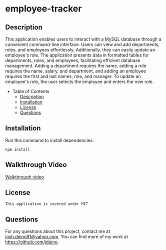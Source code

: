 # employee-tracker

## Description
This application enables users to interact with a MySQL database through a convenient command-line interface. Users can view and add departments, roles, and employees effortlessly. Additionally, they can easily update an employee's role. The application presents data in formatted tables for departments, roles, and employees, facilitating efficient database management. Adding a department requires the name, adding a role requires the name, salary, and department, and adding an employee requires the first and last names, role, and manager. To update an employee's role, the user selects the employee and enters the new role.

- Table of Contents
  - [Description](#description)
  - [Installation](#installation)
  - [License](#license)
  - [Questions](#questions)

## Installation
Run this command to install dependencies. 
```
npm install
```

## Walkthrough Video
[Walkthrough video](https://drive.google.com/file/d/1jOUGybC4QLX8dXzMoeDY_lyi8z0pl2lV/view)


## License
```
This application is covered under MIT
```

## Questions
For any questions about this project, contact me at josh.deino91@yahoo.com. You can find more of my work at https://github.com/jdeino.
